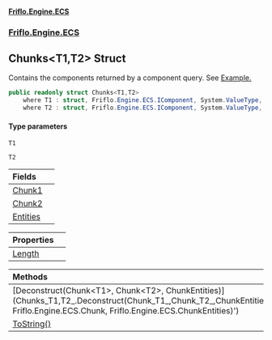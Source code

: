 #### [Friflo.Engine.ECS](index.md#'index')
### [Friflo.Engine.ECS](Friflo.Engine.ECS.md#'Friflo.Engine.ECS')

## Chunks<T1,T2> Struct

Contains the components returned by a component query.
See <a href="https://github.com/friflo/Friflo.Json.Fliox/blob/main/Engine/README.md#enumerate-query-chunks">Example.</a>

```csharp
public readonly struct Chunks<T1,T2>
    where T1 : struct, Friflo.Engine.ECS.IComponent, System.ValueType, System.ValueType
    where T2 : struct, Friflo.Engine.ECS.IComponent, System.ValueType, System.ValueType
```
#### Type parameters

<a name='Friflo.Engine.ECS.Chunks_T1,T2_.T1'></a>

`T1`

<a name='Friflo.Engine.ECS.Chunks_T1,T2_.T2'></a>

`T2`

| Fields | |
| :--- | :--- |
| [Chunk1](Chunks_T1,T2_.Chunk1.md#'Friflo.Engine.ECS.Chunks<T1,T2>.Chunk1') | |
| [Chunk2](Chunks_T1,T2_.Chunk2.md#'Friflo.Engine.ECS.Chunks<T1,T2>.Chunk2') | |
| [Entities](Chunks_T1,T2_.Entities.md#'Friflo.Engine.ECS.Chunks<T1,T2>.Entities') | |

| Properties | |
| :--- | :--- |
| [Length](Chunks_T1,T2_.Length.md#'Friflo.Engine.ECS.Chunks<T1,T2>.Length') | |

| Methods | |
| :--- | :--- |
| [Deconstruct(Chunk&lt;T1&gt;, Chunk&lt;T2&gt;, ChunkEntities)](Chunks_T1,T2_.Deconstruct(Chunk_T1_,Chunk_T2_,ChunkEntities).md#'Friflo.Engine.ECS.Chunks<T1,T2>.Deconstruct(Friflo.Engine.ECS.Chunk<T1>, Friflo.Engine.ECS.Chunk<T2>, Friflo.Engine.ECS.ChunkEntities)') | |
| [ToString()](Chunks_T1,T2_.ToString().md#'Friflo.Engine.ECS.Chunks<T1,T2>.ToString()') | |
